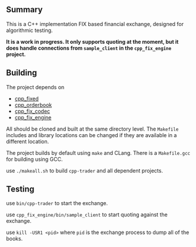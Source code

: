 ## Summary

This is a C++ implementation FIX based financial exchange, designed for algorithmic testing.

__It is a work in progress. It only supports quoting at the moment, but it does handle connections from `sample_client` in the `cpp_fix_engine` project.__

## Building

The project depends on
- [cpp_fixed](https://github.com/robaho/cpp_fixed)
- [cpp_orderbook](https://github.com/robaho/cpp_orderbook)
- [cpp_fix_codec](https://github.com/robaho/cpp_fix_codec)
- [cpp_fix_engine](https://github.com/robaho/cpp_fix_engine)

All should be cloned and built at the same directory level. The `Makefile` includes and library locations can be changed if they are available in a different location.

The project builds by default using `make` and CLang. There is a `Makefile.gcc` for building using GCC.

use `./makeall.sh` to build `cpp-trader` and all dependent projects.

## Testing

use `bin/cpp-trader` to start the exchange.

use `cpp_fix_engine/bin/sample_client` to start quoting against the exchange.

use `kill -USR1 <pid>` where `pid` is the exchange process to dump all of the books.
